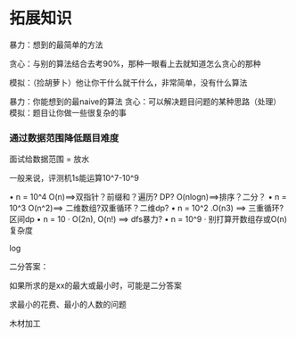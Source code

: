 # 拓展知识





暴力：想到的最简单的方法

贪心：与别的算法结合去考90%，那种一眼看上去就知道怎么贪心的那种

模拟：（捡胡萝卜）他让你干什么就干什么，非常简单，没有什么算法



暴力：你能想到的最naive的算法
贪心：可以解决题目问题的某种思路（处理）
模拟：题目让你做一些很复杂的事







### 通过数据范围降低题目难度



面试给数据范围 = 放水

一般来说，评测机1s能运算10^7-10^9





• n = 10^4
O(n)\==>双指针？前缀和？遍历? DP?
O(nlogn)\==>排序？二分？
• n = 10^3
O(n^2)==> 二维数组?双重循环？二维dp?
• n = 10^2
.O(n3) ==> 三重循环? 区间dp
• n = 10
· O(2n), O(n!) ==> dfs暴力?
• n = 10^9
· 别打算开数组存或O(n)复杂度

log



二分答案：

如果所求的是xx的最大或最小时，可能是二分答案

求最小的花费、最小的人数的问题



木材加工

